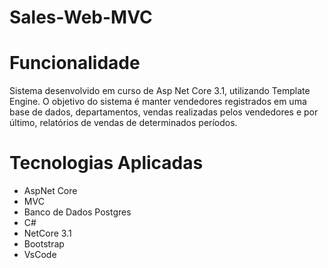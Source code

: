 # Sales-Web-MVC

# Funcionalidade
Sistema desenvolvido em curso de Asp Net Core 3.1, utilizando Template Engine.
O objetivo do sistema é manter vendedores registrados em uma base de dados, departamentos,
vendas realizadas pelos vendedores e por último, relatórios de vendas de determinados períodos.

# Tecnologias Aplicadas
- AspNet Core
- MVC
- Banco de Dados Postgres
- C#
- NetCore 3.1
- Bootstrap
- VsCode
